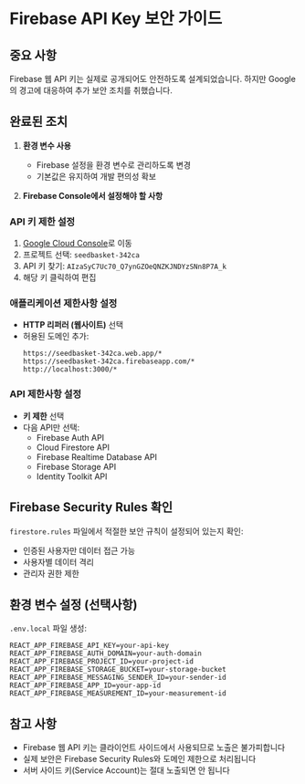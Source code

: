 # Firebase API Key 보안 가이드

## 중요 사항
Firebase 웹 API 키는 실제로 공개되어도 안전하도록 설계되었습니다. 하지만 Google의 경고에 대응하여 추가 보안 조치를 취했습니다.

## 완료된 조치

1. **환경 변수 사용**
   - Firebase 설정을 환경 변수로 관리하도록 변경
   - 기본값은 유지하여 개발 편의성 확보

2. **Firebase Console에서 설정해야 할 사항**

### API 키 제한 설정
1. [Google Cloud Console](https://console.cloud.google.com/apis/credentials)로 이동
2. 프로젝트 선택: `seedbasket-342ca`
3. API 키 찾기: `AIzaSyC7Uc70_Q7ynGZOeQNZKJNDYzSNn8P7A_k`
4. 해당 키 클릭하여 편집

### 애플리케이션 제한사항 설정
- **HTTP 리퍼러 (웹사이트)** 선택
- 허용된 도메인 추가:
  ```
  https://seedbasket-342ca.web.app/*
  https://seedbasket-342ca.firebaseapp.com/*
  http://localhost:3000/*
  ```

### API 제한사항 설정
- **키 제한** 선택
- 다음 API만 선택:
  - Firebase Auth API
  - Cloud Firestore API
  - Firebase Realtime Database API
  - Firebase Storage API
  - Identity Toolkit API

## Firebase Security Rules 확인
`firestore.rules` 파일에서 적절한 보안 규칙이 설정되어 있는지 확인:
- 인증된 사용자만 데이터 접근 가능
- 사용자별 데이터 격리
- 관리자 권한 제한

## 환경 변수 설정 (선택사항)
`.env.local` 파일 생성:
```
REACT_APP_FIREBASE_API_KEY=your-api-key
REACT_APP_FIREBASE_AUTH_DOMAIN=your-auth-domain
REACT_APP_FIREBASE_PROJECT_ID=your-project-id
REACT_APP_FIREBASE_STORAGE_BUCKET=your-storage-bucket
REACT_APP_FIREBASE_MESSAGING_SENDER_ID=your-sender-id
REACT_APP_FIREBASE_APP_ID=your-app-id
REACT_APP_FIREBASE_MEASUREMENT_ID=your-measurement-id
```

## 참고 사항
- Firebase 웹 API 키는 클라이언트 사이드에서 사용되므로 노출은 불가피합니다
- 실제 보안은 Firebase Security Rules와 도메인 제한으로 처리됩니다
- 서버 사이드 키(Service Account)는 절대 노출되면 안 됩니다